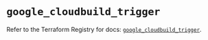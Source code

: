 # `google_cloudbuild_trigger`

Refer to the Terraform Registry for docs: [`google_cloudbuild_trigger`](https://registry.terraform.io/providers/hashicorp/google/6.50.0/docs/resources/cloudbuild_trigger).
